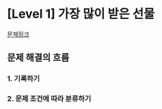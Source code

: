 # [Level 1] 가장 많이 받은 선물 

[문제링크](https://school.programmers.co.kr/learn/courses/30/lessons/258712)
## 문제 해결의 흐름
### 1. 기록하기 
### 2. 문제 조건에 따라 분류하기 